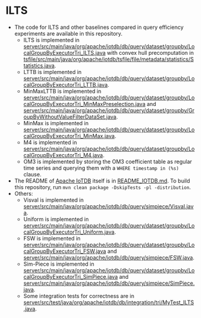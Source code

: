 <!--

    Licensed to the Apache Software Foundation (ASF) under one
    or more contributor license agreements.  See the NOTICE file
    distributed with this work for additional information
    regarding copyright ownership.  The ASF licenses this file
    to you under the Apache License, Version 2.0 (the
    "License"); you may not use this file except in compliance
    with the License.  You may obtain a copy of the License at
    
        http://www.apache.org/licenses/LICENSE-2.0
    
    Unless required by applicable law or agreed to in writing,
    software distributed under the License is distributed on an
    "AS IS" BAstepSIS, WITHOUT WARRANTIES OR CONDITIONS OF ANY
    KIND, either express or implied.  See the License for the
    specific language governing permissions and limitations
    under the License.

-->

# ILTS
- The code for ILTS and other baselines compared in query efficiency experiments are available in this repository.
    - ILTS is implemented in [server/src/main/java/org/apache/iotdb/db/query/dataset/groupby/LocalGroupByExecutorTri_ILTS.java](server/src/main/java/org/apache/iotdb/db/query/dataset/groupby/LocalGroupByExecutorTri_ILTS.java) with convex hull precomputation in [tsfile/src/main/java/org/apache/iotdb/tsfile/file/metadata/statistics/Statistics.java](tsfile/src/main/java/org/apache/iotdb/tsfile/file/metadata/statistics/Statistics.java).
    - LTTB is implemented in [server/src/main/java/org/apache/iotdb/db/query/dataset/groupby/LocalGroupByExecutorTri_LTTB.java](server/src/main/java/org/apache/iotdb/db/query/dataset/groupby/LocalGroupByExecutorTri_LTTB.java).
    - MinMaxLTTB is implemented in [server/src/main/java/org/apache/iotdb/db/query/dataset/groupby/LocalGroupByExecutorTri_MinMaxPreselection.java](server/src/main/java/org/apache/iotdb/db/query/dataset/groupby/LocalGroupByExecutorTri_MinMaxPreselection.java) and [server/src/main/java/org/apache/iotdb/db/query/dataset/groupby/GroupByWithoutValueFilterDataSet.java](server/src/main/java/org/apache/iotdb/db/query/dataset/groupby/GroupByWithoutValueFilterDataSet.java).
    - MinMax is implemented in [server/src/main/java/org/apache/iotdb/db/query/dataset/groupby/LocalGroupByExecutorTri_MinMax.java](server/src/main/java/org/apache/iotdb/db/query/dataset/groupby/LocalGroupByExecutorTri_MinMax.java).
    - M4 is implemented in [server/src/main/java/org/apache/iotdb/db/query/dataset/groupby/LocalGroupByExecutorTri_M4.java](server/src/main/java/org/apache/iotdb/db/query/dataset/groupby/LocalGroupByExecutorTri_M4.java).
    - OM3 is implemented by storing the OM3 coefficient table as regular time series and querying them with a `WHERE timestamp in (%s)` clause.
- The README of [Apache IoTDB](https://iotdb.apache.org/) itself is in [README_IOTDB.md](README_IOTDB.md). To build this repository, run `mvn clean package -DskipTests -pl -distribution`.
- Others:
    - Visval is implemented in [server/src/main/java/org/apache/iotdb/db/query/simpiece/Visval.java](server/src/main/java/org/apache/iotdb/db/query/simpiece/Visval.java).
    - Uniform is implemented in [server/src/main/java/org/apache/iotdb/db/query/dataset/groupby/LocalGroupByExecutorTri_Uniform.java](server/src/main/java/org/apache/iotdb/db/query/dataset/groupby/LocalGroupByExecutorTri_Uniform.java).
    - FSW is implemented in [server/src/main/java/org/apache/iotdb/db/query/dataset/groupby/LocalGroupByExecutorTri_FSW.java](server/src/main/java/org/apache/iotdb/db/query/dataset/groupby/LocalGroupByExecutorTri_FSW.java) and [server/src/main/java/org/apache/iotdb/db/query/simpiece/FSW.java](server/src/main/java/org/apache/iotdb/db/query/simpiece/FSW.java).
    - Sim-Piece is implemented in [server/src/main/java/org/apache/iotdb/db/query/dataset/groupby/LocalGroupByExecutorTri_SimPiece.java](server/src/main/java/org/apache/iotdb/db/query/dataset/groupby/LocalGroupByExecutorTri_SimPiece.java) and [server/src/main/java/org/apache/iotdb/db/query/simpiece/SimPiece.java](server/src/main/java/org/apache/iotdb/db/query/simpiece/SimPiece.java).
    - Some integration tests for correctness are in [server/src/test/java/org/apache/iotdb/db/integration/tri/MyTest_ILTS.java](server/src/test/java/org/apache/iotdb/db/integration/tri/MyTest_ILTS.java).

